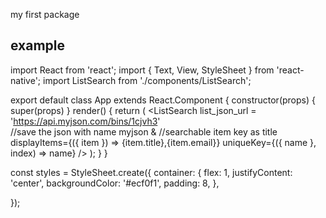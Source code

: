 my first package



example
-------
import React from 'react';
import { Text, View, StyleSheet } from 'react-native';
import ListSearch from './components/ListSearch';

export default class App extends React.Component {
   constructor(props) {
    super(props)
  }
render() {
    return (
      <View style={styles.container}>
          <ListSearch 
             list_json_url = 'https://api.myjson.com/bins/1cjvh3'                  
                              //save the json with name myjson & 
                              //searchable item key as title
             displayItems={({ item }) => <Text>{item.title},{item.email}</Text>}
             uniqueKey={({ name }, index) => name} 
          />
      </View>
    );
  }
}

const styles = StyleSheet.create({
  container: {
    flex: 1,
    justifyContent: 'center',
    backgroundColor: '#ecf0f1',
    padding: 8,
  },

});

